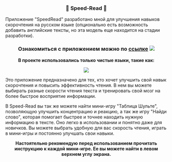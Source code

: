 ### <p align="center">📖 Speed-Read 📖</p>
Приложение "SpeedRead" разработано мной для улучшения навыков скорочтения на русском языке (опционально есть возможность добавить английские тексты, но эта модель еще находится на стадии разработки). 

### <p align="center"> Ознакомиться с приложением можно по [ссылке](https://woodeh.github.io/Speed-Reading-App/) ![](https://woodeh.github.io/Speed-Reading-App/) </p>


**<p align="center">В проекте использовались только чистые языки, такие как:</p>**

<p align="center">
  <a href="https://skillicons.dev">
    <img src="https://skillicons.dev/icons?i=html,css,js" />
  </a>
</p>
 
Это приложение предназначено для тех, кто хочет улучшить свой навык скорочтения и повысить эффективность чтения. В нем вы можете выбирать разные скорости чтения текста и тренировать свой мозг на более быстрое восприятие информации. 

В Speed-Read вы так же можете найти мини-игру "Таблица Шульте", позволяющую улучшить концентрацию и реакцию, а так же игру "Найди слово", которая помогает быстрее и точнее находить нужную информацию в тексте. Оно легко в использовании и понятно даже для новичков. Вы можете выбрать удобную для вас скорость чтения, играть в мини-игры и постоянно улучшать свои навыки.

**<p align="center">Настоятельно рекомендую перед использованием прочитать инструкцию к каждой мини-игре. Ее вы можете найти в левом верхнем углу экрана.</p>**

